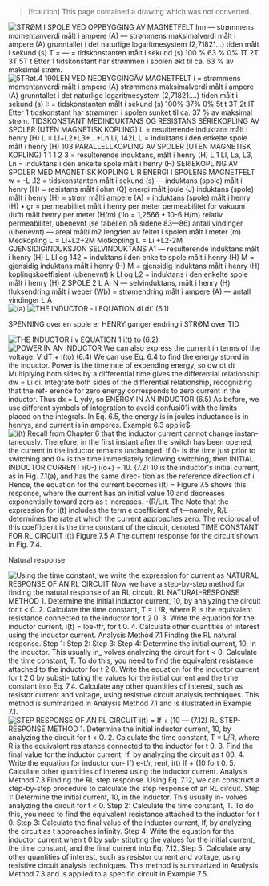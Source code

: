 > [!caution] This page contained a drawing which was not converted.   

![STRØM I SPOLE VED OPPBYGGING AV MAGNETFELT Inn — strømmens momentanverdi målt i ampere (A) — strømmens maksimalverdi målt i ampere (A) grunntallet i det naturlige logaritmesystem (2,71821...) tiden målt i sekund (s) T = — = tidskonstanten målt i sekund (s) 100 % 63 % 0% 1T 2T 3T 5T t Etter 1 tidskonstant har strømmen i spolen økt til ca. 63 % av maksimal strøm. ](Exported%20image%2020240415112106-0.jpeg) ![5TRøt.4 190LEN VED NEDBYGGINGÄV MAGNETFELT i = strømmens momentanverdi målt i ampere (A) strømmens maksimalverdi målt i ampere (A) grunntallet i det naturlige logaritmesystem (2,71821....) tiden målt i sekund (s) I: = tidskonstanten målt i sekund (s) 100% 37% 0% 5t t 3T 2t IT Etter 1 tidskonstant har strømmen i spolen sunket til ca. 37 % av maksimal strøm. TIDSKONSTANT MEDINDUKTANS OG RESISTANS SÉRIEKOPLING AV SPOLER (UTEN MAGNETISK KOPLING) L = resulterende induktans målt i henry (H) L = Ll+L2+L3+...+Ln Li, 142L L = induktans i den enkelte spole målt i henry (H) 103 PARALLELLKOPLING AV SPOLER (UTEN MAGNETISK KOPLING) 1 1 1 2 3 = resulterende induktans, målt i henry (H) L 1 LI, La, L3, Ln = induktans i den enkelte spole målt i henry (H) SERIEKOPLING AV SPOLER MED MAGNETISK KOPLING L R ENERGI I SPOLENS MAGNETFELT w = -L .12 = tidskonstanten målt i sekund (s) — induktans (spole) målt i henry (H) = resistans målt i ohm (Q) energi målt joule (J) induktans (spole) målt i henry (H) = strøm målti ampere (A) = induktans (spole) målt i henry (H) • gr = permeabilitet målt i henry per meter permeabilitet for vakuum (luft) målt henry per meter (H/m) ('lo = 1,2566 • 10-6 H/m) relativ permeabilitet, ubenevnt (se tabellen på sidene 83—86) antall vindinger (ubenevnt) — areal målti m2 lengden av feltet i spolen målt i meter (m) Medkopling L = Ll+L2+2M Motkopling L = Li +L2-2M GJENSIDIGINDUKSJON SELVINDUKTANS A1 — resulterende induktans målt i henry (H) L LI og 142 = induktans i den enkelte spole målt i henry (H) M = gjensidig induktans målt i henry (H) M = gjensidig induktans målt i henry (H) koplingskoeffisient (ubenevnt) k LI og L2 = induktans i den enkelte spole målt i henry (H) 2 SPOLE 2 L AI N — selvinduktans, målt i henry (H) fluksendring målt i weber (Wb) = strømendring målt i ampere (A) — antall vindinger L A ](Exported%20image%2020240415112106-1.jpeg)           ![(a) ](Exported%20image%2020240415112106-2.jpeg) ![THE INDUCTOR - i EQUATION di dt' (6.1) ](Exported%20image%2020240415112106-3.jpeg)

SPENNING over en spole er HENRY ganger endring i STRØM over TID

![THE INDUCTOR i v EQUATION 1 i(t) to (6.2) ](Exported%20image%2020240415112106-4.jpeg) ![POWER IN AN INDUCTOR We can also express the current in terms of the voltage: V dT + i(to) (6.4) We can use Eq. 6.4 to find the energy stored in the inductor. Power is the time rate of expending energy, so dw dt dt Multiplying both sides by a differential time gives the differential relationship dw = Li di. Integrate both sides of the differential relationship, recognizing that the ref- erence for zero energy corresponds to zero current in the inductor. Thus dx = L ydy, so ENERGY IN AN INDUCTOR (6.5) As before, we use different symbols of integration to avoid confusi01i with the limits placed on the integrals. In Eq. 6.5, the energy is in joules inductance is in henrys, and current is in amperes. Example 6.3 applie$ ](Exported%20image%2020240415112106-5.jpeg) ![i(t) Recall from Chapter 6 that the inductor current cannot change instan- taneously. Therefore, in the first instant after the switch has been opened, the current in the inductor remains unchanged. If 0- is the time just prior to switching and 0+ is the time immediately following switching, then INITIAL INDUCTOR CURRENT i(0-) i(o+) = 10. (7.2) 10 is the inductor's initial current, as in Fig. 7.1(a), and has the same direc- tion as the reference direction of i. Hence, the equation for the current becomes i(t) = Figure 7.5 shows this response, where the current has an initial value 10 and decreases exponentially toward zero as t increases. -(R/L)t. The Note that the expression for i(t) includes the term e coefficient of t—namely, R/L—determines the rate at which the current approaches zero. The reciprocal of this coefficient is the time constant of the circuit, denoted TIME CONSTANT FOR RL CIRCUIT i(t) Figure 7.5 A The current response for the circuit shown in Fig. 7.4. ](Exported%20image%2020240415112106-6.jpeg)

Natural response

![Using the time constant, we write the expression for current as NATURAL RESPONSE OF AN RL CIRCUIT Now we have a step-by-step method for finding the natural response of an RL circuit. RL NATURAL-RESPONSE METHOD 1. Determine the initial inductor current, 10, by analyzing the circuit for t < 0. 2. Calculate the time constant, T = L/R, where R is the equivalent resistance connected to the inductor for t 2 0. 3. Write the equation for the inductor current, i(t) = loe-tfr, for t 0. 4. Calculate other quantities of interest using the inductor current. Analysis Method 7.1 Finding the RL natural response. Step 1: Step 2: Step 3: Step 4: Determine the initial current, 10, in the inductor. This usually in_ volves analyzing the circuit for t < 0. Calculate the time constant, T. To do this, you need to find the equivalent resistance attached to the inductor for t 2 0. Write the equation for the inductor current for t 2 0 by substi- tuting the values for the initial current and the time constant into Eq. 7.4. Calculate any other quantities of interest, such as resistor current and voltage, using resistive circuit analysis techniques. This method is summarized in Analysis Method 7.1 and is illustrated in Example 7.1. ](Exported%20image%2020240415112106-7.jpeg) ![STEP RESPONSE OF AN RL CIRCUIT i(t) = If + (10 — (7.12) RL STEP-RESPONSE METHOD 1. Determine the initial inductor current, 10, by analyzing the circuit for t < O. 2. Calculate the time constant, T = L/R, where R is the equivalent resistance connected to the inductor for t 0. 3. Find the final value for the inductor current, If, by analyzing the circuit as t 00. 4. Write the equation for inductor cur- If) e-t/r, rent, i(t) If + (10 fort 0. 5. Calculate other quantities of interest using the inductor current. Analysis Method 7.3 Finding the RL step response. Using Eq. 7.12, we can construct a step-by-step procedure to calculate the step response of an RL circuit. Step 1: Determine the initial current, 10, in the inductor. This usually in- volves analyzing the circuit for t < 0. Step 2: Calculate the time constant, T. To do this, you need to find the equivalent resistance attached to the inductor for t 0. Step 3: Calculate the final value of the inductor current, If, by analyzing the circuit as t approaches infinity. Step 4: Write the equation for the inductor current when t 0 by sub- stituting the values for the initial current, the time constant, and the final current into Eq. 7.12. Step 5: Calculate any other quantities of interest, such as resistor current and voltage, using resistive circuit analysis techniques. This method is summarized in Analysis Method 7.3 and is applied to a specific circuit in Example 7.5. ](Exported%20image%2020240415112106-8.jpeg)